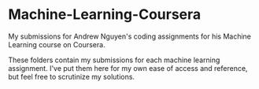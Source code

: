 # Machine-Learning-Coursera
My submissions for Andrew Nguyen's coding assignments for his Machine Learning course on Coursera.

These folders contain my submissions for each machine learning assignment. I've put them here for my own ease of access and reference, but feel free to scrutinize my solutions.
